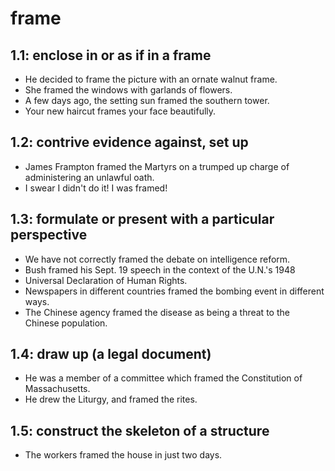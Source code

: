# frame
## 1.1: enclose in or as if in a frame

  *  He decided to frame the picture with an ornate walnut frame.
  *  She framed the windows with garlands of flowers.
  *  A few days ago, the setting sun framed the southern tower.
  *  Your new haircut frames your face beautifully.

## 1.2: contrive evidence against, set up

  *  James Frampton framed the Martyrs on a trumped up charge of administering an unlawful oath.
  *  I swear I didn't do it! I was framed!

## 1.3: formulate or present with a particular perspective

  *  We have not correctly framed the debate on intelligence reform.
  *  Bush framed his Sept. 19 speech in the context of the U.N.'s 1948
  *  Universal Declaration of Human Rights.
  *  Newspapers in different countries framed the bombing event in different ways.
  *  The Chinese agency framed the disease as being a threat to the Chinese population.

## 1.4: draw up (a legal document)

  *  He was a member of a committee which framed the Constitution of Massachusetts.
  *  He drew the Liturgy, and framed the rites.

## 1.5: construct the skeleton of a structure

  *  The workers framed the house in just two days.

